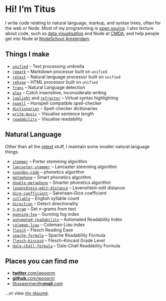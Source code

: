 # Hi!  I’m Titus

I write code relating to natural language, markup, and syntax trees, often
for the web or Node.
Most of my programming is [open source](https://github.com/wooorm).
I also lecture about code, such as [data visualisation](https://github.com/cmda-fe3/course-17-18)
and Node at [CMDA](https://www.cmd-amsterdam.nl/english/), and help people get
into Node at [NodeSchool Amsterdam](https://nodeschool.io/amsterdam/).

## Things I make

*   [`unified`](https://unifiedjs.github.io)
    – Text processing umbrella
*   [`remark`](https://github.com/wooorm/remark#readme)
    – Markdown processor built on `unified`
*   [`retext`](https://github.com/wooorm/retext#readme)
    – Natural language processor built on `unified`
*   [`rehype`](https://github.com/wooorm/rehype#readme)
    – HTML processor built on `unified`
*   [`franc`](https://github.com/wooorm/franc#readme)
    – Natural Language detection
*   [`alex`](http://alexjs.com)
    – Catch insensitive, inconsiderate writing
*   [`lowlight`](https://github.com/wooorm/lowlight#readme)
    and
    [`refractor`](https://github.com/wooorm/refractor#readme)
    – Virtual syntax highlighting
*   [`nspell`](https://github.com/wooorm/nspell#readme)
    – Hunspell compatible spell-checker
*   [`dictionaries`](https://github.com/wooorm/dictionaries#readme)
    – Spell-checker dictionaries
*   [`write-music`](http://wooorm.com/write-music/)
    – Visualise sentence length
*   [`readability`](http://wooorm.com/readability/)
    – Visualise readability

## Natural Language

Other than all the [retext](https://github.com/wooorm/retext/blob/master/doc/plugins.md#list-of-plugins)
stuff, I maintain some smaller natural language things.

*   [`stemmer`](https://github.com/wooorm/stemmer)
    – Porter stemming algorithm
*   [`lancaster-stemmer`](https://github.com/wooorm/lancaster-stemmer)
    – Lancaster stemming algorithm
*   [`soundex-code`](https://github.com/wooorm/soundex-code)
    – phonetics algorithm
*   [`metaphone`](https://github.com/wooorm/metaphone)
    – Smart phonetics algorithm
*   [`double-metaphone`](https://github.com/wooorm/double-metaphone)
    – Smarter phonetics algorithm
*   [`levenshtein-edit-distance`](https://github.com/wooorm/levenshtein-edit-distance)
    – Levenshtein edit distance
*   [`dice-coefficient`](https://github.com/wooorm/dice-coefficient)
    – Sørensen–Dice coefficient
*   [`syllable`](https://github.com/wooorm/syllable)
    – English syllable count
*   [`direction`](https://github.com/wooorm/direction)
    – Detect directionality
*   [`n-gram`](https://github.com/wooorm/n-gram)
    – Get n-grams from text
*   [`gunning-fog`](https://github.com/wooorm/gunning-fog)
    – Gunning fog index
*   [`automated-readability`](https://github.com/wooorm/automated-readability)
    – Automated Readability Index
*   [`coleman-liau`](https://github.com/wooorm/coleman-liau)
    – Coleman-Liau index
*   [`flesch`](https://github.com/wooorm/flesch)
    – Flesch Reading Ease
*   [`spache-formula`](https://github.com/wooorm/spache-formula)
    – Spache Readability Formula
*   [`flesch-kincaid`](https://github.com/wooorm/flesch-kincaid)
    – Flesch–Kincaid Grade Level
*   [`dale-chall-formula`](https://github.com/wooorm/dale-chall-formula)
    – Dale-Chall Readability Formula

## Places you can find me

*   [**twitter**.com/wooorm](https://twitter.com/wooorm)
*   [**github**.com/wooorm](https://github.com/wooorm)
*   [tituswormer@g**mail**.com](mailto:tituswormer@gmail.com)

…or view [my résumé](http://wooorm.com/resume.html).
